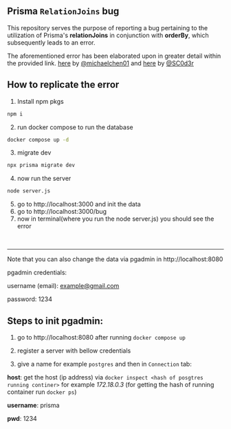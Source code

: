 Prisma `RelationJoins` bug
----
This repository serves the purpose of reporting a bug pertaining to the utilization of Prisma's **relationJoins** in conjunction with **orderBy**, which subsequently leads to an error.

The aforementioned error has been elaborated upon in greater detail within the provided link.
[here](https://github.com/prisma/prisma/issues/22299#issuecomment-1873115529) by [@michaelchen01](https://github.com/michaelchen01) and [here](https://github.com/prisma/prisma/issues/22299#issuecomment-1873417562) by [@SC0d3r](https://github.com/SC0d3r)

How to replicate the error
----
1. Install npm pkgs
```sh
npm i
```
2. run docker compose to run the database
```sh
docker compose up -d
```
3. migrate dev 
```sh
npx prisma migrate dev
```
4. now run the server 
```sh
node server.js
```
5. go to http://localhost:3000 and init the data
6. go to http://localhost:3000/bug
7. now in terminal(where you run the node server.js) you should see the error

<br>

----

Note that you can also change the data via pgadmin in http://localhost:8080

pgadmin credentials:

username (email): example@gmail.com

password: 1234

Steps to init pgadmin:
----
1. go to http://localhost:8080 after running `docker compose up`
2. register a server with bellow credentials

3. give a name for example `postgres` and then in `Connection` tab:

**host**: get the host (ip address) via `docker inspect <hash of posgtres running continer>` for example *172.18.0.3*
(for getting the hash of running container run `docker ps`)

**username**: prisma

**pwd**: 1234